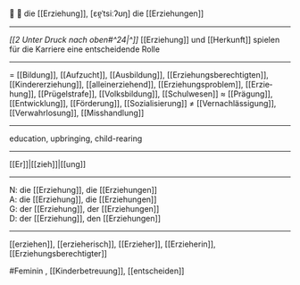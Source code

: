 🔴 🧸 die [[Erziehung]], [ɛɐ̯ˈtsiːʔʊŋ]
die [[Erziehungen]]

---
*[[2 Unter Druck nach oben#^24|^]]* [[Erziehung]] und [[Herkunft]] spielen für die Karriere eine entscheidende Rolle

---
= [[Bildung]], [[Aufzucht]], [[Ausbildung]], [[Erziehungsberechtigten]], [[Kindererziehung]], [[alleinerziehend]], [[Erziehungsproblem]], [[Erzie­hung]], [[Prügelstrafe]], [[Volksbildung]], [[Schulwesen]]
≈ [[Prägung]], [[Entwicklung]], [[Förderung]], [[Sozialisierung]]
≠ [[Vernachlässigung]], [[Verwahrlosung]], [[Misshandlung]]

---
education, upbringing, child-rearing

---
[[Er]]|[[zieh]]|[[ung]]

---
N: die [[Erziehung]], die [[Erziehungen]]  
A: die [[Erziehung]], die [[Erziehungen]]  
G: der [[Erziehung]], der [[Erziehungen]]  
D: der [[Erziehung]], den [[Erziehungen]]  

---
[[erziehen]], [[erzieherisch]], [[Erzieher]], [[Erzieherin]], [[Erziehungsberechtigter]]


#Feminin , [[Kinderbetreuung]], [[entscheiden]]